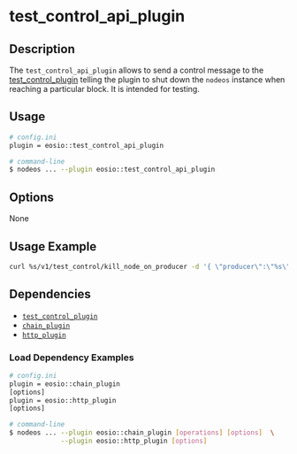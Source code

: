 # test_control_api_plugin

## Description

The `test_control_api_plugin` allows to send a control message to the [test_control_plugin](../test_control_plugin/index.md) telling the plugin to shut down the `nodeos` instance when reaching a particular block. It is intended for testing.

## Usage

```sh
# config.ini
plugin = eosio::test_control_api_plugin

# command-line
$ nodeos ... --plugin eosio::test_control_api_plugin
```

## Options

None

## Usage Example

```sh
curl %s/v1/test_control/kill_node_on_producer -d '{ \"producer\":\"%s\", \"where_in_sequence\":%d, \"based_on_lib\":\"%s\" }' -X POST -H \"Content-Type: application/json\"" %
```

## Dependencies

* [`test_control_plugin`](../test_control_plugin/index.md)
* [`chain_plugin`](../chain_plugin/index.md)
* [`http_plugin`](../http_plugin/index.md)

### Load Dependency Examples

```sh
# config.ini
plugin = eosio::chain_plugin
[options]
plugin = eosio::http_plugin
[options]

# command-line
$ nodeos ... --plugin eosio::chain_plugin [operations] [options]  \
             --plugin eosio::http_plugin [options]
```
